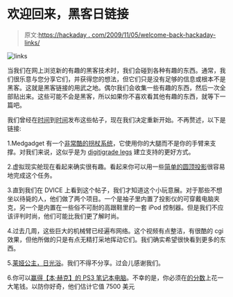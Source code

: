 # 欢迎回来，黑客日链接

> 原文:[https://hackaday . com/2009/11/05/welcome-back-hackaday-links/](https://hackaday.com/2009/11/05/welcome-back-hackaday-links/)

![links](../Images/ca91f60f713119481e9ead198b38b458.png "links")

当我们在网上浏览新的有趣的黑客技术时，我们会碰到各种有趣的东西。通常，我们很乐意与您分享它们，并获得您的想法，但它们只是没有足够的信息或根本不是黑客。这就是黑客链接的用武之地。偶尔我们会收集一些有趣的东西，然后一次全部贴出来。这些可能不会是黑客，所以如果你不喜欢看其他有趣的东西，就等下一篇吧。

我们曾经在[时间](http://hackaday.com/2005/08/18/hackaday-links-34/)到[时间](http://hackaday.com/2005/08/13/hackaday-links-39/)发布这些帖子，现在我们决定重新开始。不再赘述，以下是链接:

1.Medgadget 有一个[非常酷的拐杖系统](http://www.medgadget.com/archives/2009/11/freedom_leg_replaces_crutches_for_easier_mobility.html)，它使用你的大腿而不是你的手臂来支撑。对我们来说，这似乎是为 [digitigrade legs](http://www.youtube.com/watch?v=3JeJ1LimPAk&feature=channel) 建立支持的更好方式。

2.虚拟现实舱现在看起来确实很有趣。看起来你可以用一些[简单的圆顶投影](http://local.wasp.uwa.edu.au/~pbourke/miscellaneous/domemirror/)很容易地完成这个任务。

3.直到我们在 DVICE 上看到这个帖子，我们才知道这个小玩意展。对于那些不想坐以待毙的人，他们做了两个项目。一个是袖子里内置了投影仪的可穿戴电脑夹克，另一个是内置在一些俗不可耐的高跟鞋里的一套 iPod 控制器。但是我们不应该评判时尚，他们可能比我们更了解时尚。

4.过去几周，这些巨大的机械臂已经遍布网络。这个视频有点整洁，有很酷的 cgi 效果，但他所做的只是有点无精打采地挥动它们。我们确实希望很快看到更多的东西。

5.[莱娅公主，日光浴](http://gizmodo.com/5397774/these-are-the-bikini-princess-leias-you-are-looking-for)。我们不得不分享。过会儿感谢我们。

6.你可以[赢得【本·赫克】的 PS3 笔记本电脑](http://benheck.com/11-04-2009/win-the-ps3-laptop)。不幸的是，你必须在[的分数](http://www.thescoreonline.com/ps3laptop.shtml)上花一大笔钱。以防你好奇，他们估计它值 7500 美元